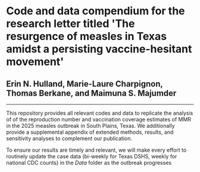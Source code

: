 # Code and data compendium for the research letter titled 'The resurgence of measles in Texas amidst a persisting vaccine-hesitant movement'

## Erin N. Hulland, Marie-Laure Charpignon, Thomas Berkane, and Maimuna S. Majumder
______

This repository provides all relevant codes and data to replicate the analysis of of the reproduction number and vaccination coverage estimates of MMR in the 2025 measles outbreak in South Plains, Texas. We additionally provide a supplemental appendix of extended methods, results, and sensitivity analyses to complement our publication.

To ensure our results are timely and relevant, we will make every effort to routinely update the case data (bi-weekly for Texas DSHS, weekly for national CDC counts) in the *Data* folder as the outbreak progresses
